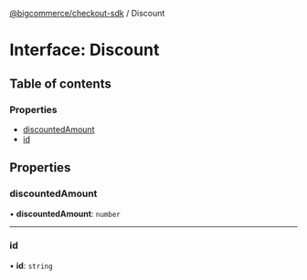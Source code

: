 [@bigcommerce/checkout-sdk](../README.md) / Discount

# Interface: Discount

## Table of contents

### Properties

- [discountedAmount](Discount.md#discountedamount)
- [id](Discount.md#id)

## Properties

### discountedAmount

• **discountedAmount**: `number`

___

### id

• **id**: `string`
